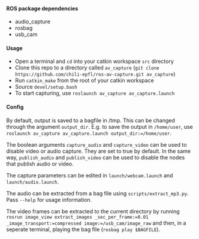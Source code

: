 #### ROS package dependencies
 - audio_capture
 - rosbag
 - usb_cam

#### Usage

 - Open a terminal and `cd` into your catkin workspace `src` directory
 - Clone this repo to a directory called `av_capture` (`git clone https://github.com/chili-epfl/ros-av-capture.git av_capture`)
 - Run `catkin_make` from the root of your catkin workspace
 - Source `devel/setup.bash`
 - To start capturing, use `roslaunch av_capture av_capture.launch`

#### Config

By default, output is saved to a bagfile in /tmp. This can be changed through the argument `output_dir`. E.g. to save the output in `/home/user`, use `roslaunch av_capture av_capture.launch output_dir:=/home/user`.

The boolean arguments `capture_audio` and `capture_video` can be used to disable video or audio capture. They are set to true by default. In the same way, `publish_audio` and `publish_video` can be used to disable the nodes that publish audio or video.

The capture parameters can be edited in `launch/webcam.launch` and `launch/audio.launch`.

The audio can be extracted from a bag file using `scripts/extract_mp3.py`. Pass `--help` for usage information.

The video frames can be extracted to the current directory by running `rosrun image_view extract_images _sec_per_frame:=0.01 _image_transport:=compressed image:=/usb_cam/image_raw` and then, in a seperate terminal, playing the bag file (`rosbag play $BAGFILE`).
